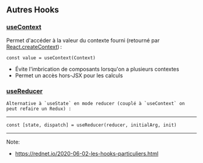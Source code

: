 ## Autres Hooks
    
### [useContext](https://reactjs.org/docs/hooks-reference.html#usecontext)
    
Permet d'accéder à la valeur du contexte fourni (retourné par [React.createContext](https://reactjs.org/docs/context.html)) :
    
    const value = useContext(Context)
    
*   Évite l'imbrication de composants lorsqu'on a plusieurs contextes
*   Permet un accès hors-JSX pour les calculs
    
### [useReducer](https://reactjs.org/docs/hooks-reference.html#usereducer)
    
    Alternative à `useState` en mode reducer (couplé à `useContext` on peut refaire un Redux) :
---    
    const [state, dispatch] = useReducer(reducer, initialArg, init)
---

Note:
*   https://rednet.io/2020-06-02-les-hooks-particuliers.html
